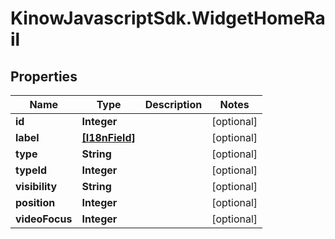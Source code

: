 # KinowJavascriptSdk.WidgetHomeRail

## Properties
Name | Type | Description | Notes
------------ | ------------- | ------------- | -------------
**id** | **Integer** |  | [optional] 
**label** | [**[I18nField]**](I18nField.md) |  | [optional] 
**type** | **String** |  | [optional] 
**typeId** | **Integer** |  | [optional] 
**visibility** | **String** |  | [optional] 
**position** | **Integer** |  | [optional] 
**videoFocus** | **Integer** |  | [optional] 


